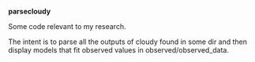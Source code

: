 **parsecloudy**

Some code relevant to my research.

The intent is to parse all the outputs of cloudy found in some dir and then 
display models that fit observed values in observed/observed_data.

